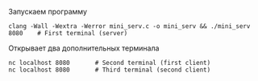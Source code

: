 Запускаем программу
```
clang -Wall -Wextra -Werror mini_serv.c -o mini_serv && ./mini_serv 8080	# First terminal (server)
```
Открывает два дополнительных терминала
```
nc localhost 8080		# Second terminal (first client)
nc localhost 8080		# Third terminal (second client)
```
